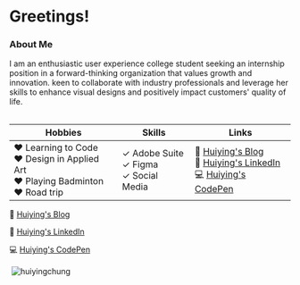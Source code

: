 
<!--
**HuiYingChung/HuiYingChung** is a ✨ _special_ ✨ repository because its `README.md` (this file) appears on your GitHub profile.

Here are some ideas to get you started:

- 🔭 I’m currently working on ...
- 🌱 I’m currently learning ...
- 👯 I’m looking to collaborate on ...
- 🤔 I’m looking for help with ...
- 💬 Ask me about ...
- 📫 How to reach me: ...
- 😄 Pronouns: ...
- ⚡ Fun fact: ...
### Hi there 👋
-->

# Greetings!


### About Me
<p>I am an enthusiastic user experience college student seeking an internship position in a forward-thinking organization that values growth and innovation. keen to collaborate with industry professionals and leverage her skills to enhance visual designs and positively impact customers' quality of life.</p>

<table>

| Hobbies     | Skills      | Links      |
| ----------- | ----------- | ----------- |
| &#9829;&nbsp;Learning to Code<br> &#9829;&nbsp;Design in Applied Art<br> &#9829;&nbsp;Playing Badminton<br> &#9829;&nbsp;Road trip | &#10003;&nbsp;Adobe Suite<br>&#10003;&nbsp;Figma<br>&#10003;&nbsp;Social Media |&#128240;&nbsp;<a href="https://freexeme.blogspot.com/" target="_blank">Huiying's Blog</a><br>&#128105;&nbsp;<a href="https://www.linkedin.com/in/huiying-chung-013057a0/" target="_blank">Huiying's LinkedIn</a><br>&#128187;&nbsp;<a href="https://codepen.io/HuiYingChung/" target="_blank">Huiying's CodePen</a> |
  
</table>


<p>&#128240;&nbsp;<a href="https://freexeme.blogspot.com/" target="_blank">Huiying's Blog</a></p>
<p>&#128105;&nbsp;<a href="https://www.linkedin.com/in/huiying-chung-013057a0/" target="_blank">Huiying's LinkedIn</a></p>
<p>&#128187;&nbsp;<a href="https://codepen.io/HuiYingChung/" target="_blank">Huiying's CodePen</a></p>


<p>&nbsp;<img align="center" src="https://github-readme-stats.vercel.app/api?username=huiyingchung&show_icons=true&locale=en" alt="huiyingchung" /></p>
